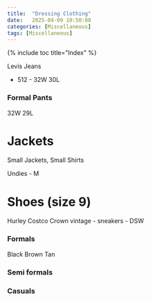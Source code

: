 ```yaml
---
title:  "Dressing Clothing"
date:   2025-04-09 10:50:00
categories: [Miscellaneous] 
tags: [Miscellaneous]
---
```

{% include toc title="Index" %}


Levis Jeans
  - 512 - 32W 30L

### Formal Pants
32W 29L


# Jackets
Small Jackets, Small Shirts

Undies - M


# Shoes (size 9)
Hurley Costco
Crown vintage - sneakers - DSW

### Formals

Black
Brown
Tan


### Semi formals

### Casuals